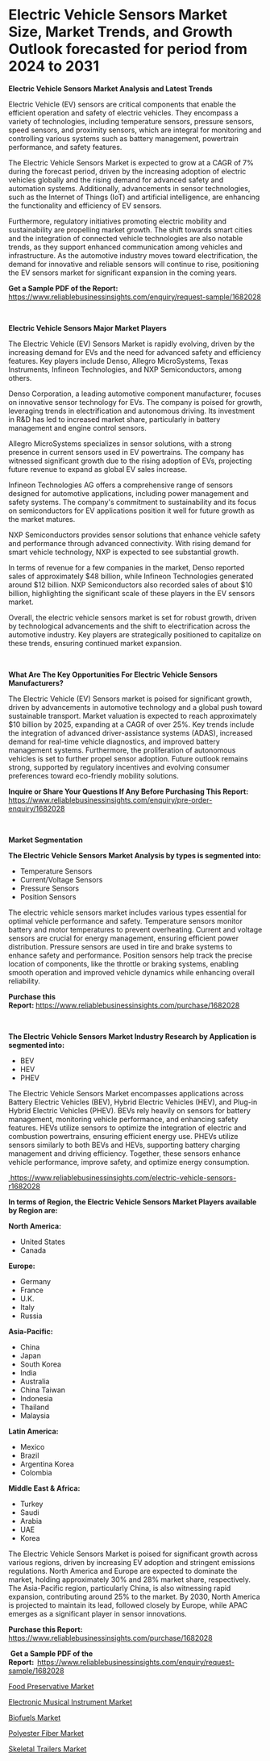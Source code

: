 <p><h1>Electric Vehicle Sensors Market Size, Market Trends, and Growth Outlook forecasted for period from 2024 to 2031</h1></p><p><strong>Electric Vehicle Sensors Market Analysis and Latest Trends</strong></p>
<p><p>Electric Vehicle (EV) sensors are critical components that enable the efficient operation and safety of electric vehicles. They encompass a variety of technologies, including temperature sensors, pressure sensors, speed sensors, and proximity sensors, which are integral for monitoring and controlling various systems such as battery management, powertrain performance, and safety features. </p><p>The Electric Vehicle Sensors Market is expected to grow at a CAGR of 7% during the forecast period, driven by the increasing adoption of electric vehicles globally and the rising demand for advanced safety and automation systems. Additionally, advancements in sensor technologies, such as the Internet of Things (IoT) and artificial intelligence, are enhancing the functionality and efficiency of EV sensors. </p><p>Furthermore, regulatory initiatives promoting electric mobility and sustainability are propelling market growth. The shift towards smart cities and the integration of connected vehicle technologies are also notable trends, as they support enhanced communication among vehicles and infrastructure. As the automotive industry moves toward electrification, the demand for innovative and reliable sensors will continue to rise, positioning the EV sensors market for significant expansion in the coming years.</p></p>
<p><strong>Get a Sample PDF of the Report:&nbsp;</strong> <a href="https://www.reliablebusinessinsights.com/enquiry/request-sample/1682028?utm_campaign=75&utm_medium=2&utm_source=Github&utm_content=ia&utm_term=11122024&utm_id=electric-vehicle-sensors">https://www.reliablebusinessinsights.com/enquiry/request-sample/1682028</a></p>
<p>&nbsp;</p>
<p><strong>Electric Vehicle Sensors Major Market Players</strong></p>
<p><p>The Electric Vehicle (EV) Sensors Market is rapidly evolving, driven by the increasing demand for EVs and the need for advanced safety and efficiency features. Key players include Denso, Allegro MicroSystems, Texas Instruments, Infineon Technologies, and NXP Semiconductors, among others.</p><p>Denso Corporation, a leading automotive component manufacturer, focuses on innovative sensor technology for EVs. The company is poised for growth, leveraging trends in electrification and autonomous driving. Its investment in R&D has led to increased market share, particularly in battery management and engine control sensors.</p><p>Allegro MicroSystems specializes in sensor solutions, with a strong presence in current sensors used in EV powertrains. The company has witnessed significant growth due to the rising adoption of EVs, projecting future revenue to expand as global EV sales increase.</p><p>Infineon Technologies AG offers a comprehensive range of sensors designed for automotive applications, including power management and safety systems. The company's commitment to sustainability and its focus on semiconductors for EV applications position it well for future growth as the market matures.</p><p>NXP Semiconductors provides sensor solutions that enhance vehicle safety and performance through advanced connectivity. With rising demand for smart vehicle technology, NXP is expected to see substantial growth.</p><p>In terms of revenue for a few companies in the market, Denso reported sales of approximately $48 billion, while Infineon Technologies generated around $12 billion. NXP Semiconductors also recorded sales of about $10 billion, highlighting the significant scale of these players in the EV sensors market.</p><p>Overall, the electric vehicle sensors market is set for robust growth, driven by technological advancements and the shift to electrification across the automotive industry. Key players are strategically positioned to capitalize on these trends, ensuring continued market expansion.</p></p>
<p>&nbsp;</p>
<p><strong>What Are The Key Opportunities For Electric Vehicle Sensors Manufacturers?</strong></p>
<p><p>The Electric Vehicle (EV) Sensors market is poised for significant growth, driven by advancements in automotive technology and a global push toward sustainable transport. Market valuation is expected to reach approximately $10 billion by 2025, expanding at a CAGR of over 25%. Key trends include the integration of advanced driver-assistance systems (ADAS), increased demand for real-time vehicle diagnostics, and improved battery management systems. Furthermore, the proliferation of autonomous vehicles is set to further propel sensor adoption. Future outlook remains strong, supported by regulatory incentives and evolving consumer preferences toward eco-friendly mobility solutions.</p></p>
<p><strong>Inquire or Share Your Questions If Any Before Purchasing This Report:</strong> <a href="https://www.reliablebusinessinsights.com/enquiry/pre-order-enquiry/1682028?utm_campaign=75&utm_medium=2&utm_source=Github&utm_content=ia&utm_term=11122024&utm_id=electric-vehicle-sensors">https://www.reliablebusinessinsights.com/enquiry/pre-order-enquiry/1682028</a></p>
<p>&nbsp;</p>
<p><strong>Market Segmentation</strong></p>
<p><strong>The Electric Vehicle Sensors Market Analysis by types is segmented into:</strong></p>
<p><ul><li>Temperature Sensors</li><li>Current/Voltage Sensors</li><li>Pressure Sensors</li><li>Position Sensors</li></ul></p>
<p><p>The electric vehicle sensors market includes various types essential for optimal vehicle performance and safety. Temperature sensors monitor battery and motor temperatures to prevent overheating. Current and voltage sensors are crucial for energy management, ensuring efficient power distribution. Pressure sensors are used in tire and brake systems to enhance safety and performance. Position sensors help track the precise location of components, like the throttle or braking systems, enabling smooth operation and improved vehicle dynamics while enhancing overall reliability.</p></p>
<p><strong>Purchase this Report:&nbsp;</strong><a href="https://www.reliablebusinessinsights.com/purchase/1682028?utm_campaign=75&utm_medium=2&utm_source=Github&utm_content=ia&utm_term=11122024&utm_id=electric-vehicle-sensors">https://www.reliablebusinessinsights.com/purchase/1682028</a></p>
<p>&nbsp;</p>
<p><strong>The Electric Vehicle Sensors Market Industry Research by Application is segmented into:</strong></p>
<p><ul><li>BEV</li><li>HEV</li><li>PHEV</li></ul></p>
<p><p>The Electric Vehicle Sensors Market encompasses applications across Battery Electric Vehicles (BEV), Hybrid Electric Vehicles (HEV), and Plug-in Hybrid Electric Vehicles (PHEV). BEVs rely heavily on sensors for battery management, monitoring vehicle performance, and enhancing safety features. HEVs utilize sensors to optimize the integration of electric and combustion powertrains, ensuring efficient energy use. PHEVs utilize sensors similarly to both BEVs and HEVs, supporting battery charging management and driving efficiency. Together, these sensors enhance vehicle performance, improve safety, and optimize energy consumption.</p></p>
<p><a href="https://www.reliablebusinessinsights.com/electric-vehicle-sensors-r1682028?utm_campaign=75&utm_medium=2&utm_source=Github&utm_content=ia&utm_term=11122024&utm_id=electric-vehicle-sensors">&nbsp;https://www.reliablebusinessinsights.com/electric-vehicle-sensors-r1682028</a></p>
<p><strong>In terms of Region, the Electric Vehicle Sensors Market Players available by Region are:</strong></p>
<p>
    <p> <strong> North America: </strong>
        <ul>
            <li>United States</li>
            <li>Canada</li>
        </ul>
        </p> 
    <p> <strong> Europe: </strong>
        <ul>
            <li>Germany</li>
            <li>France</li>
            <li>U.K.</li>
            <li>Italy</li>
            <li>Russia</li>
        </ul>
        </p> 
    <p> <strong> Asia-Pacific: </strong>
        <ul>
            <li>China</li>
            <li>Japan</li>
            <li>South Korea</li>
            <li>India</li>
            <li>Australia</li>
            <li>China Taiwan</li>
            <li>Indonesia</li>
            <li>Thailand</li>
            <li>Malaysia</li>
        </ul>
        </p> 
    <p> <strong> Latin America: </strong>
        <ul>
            <li>Mexico</li>
            <li>Brazil</li>
            <li>Argentina Korea</li>
            <li>Colombia</li>
        </ul>
        </p> 
    <p> <strong> Middle East & Africa: </strong>
        <ul>
            <li>Turkey</li>
            <li>Saudi</li>
            <li>Arabia</li>
            <li>UAE</li>
            <li>Korea</li>
        </ul>
    </p>
    </p>
<p><p>The Electric Vehicle Sensors Market is poised for significant growth across various regions, driven by increasing EV adoption and stringent emissions regulations. North America and Europe are expected to dominate the market, holding approximately 30% and 28% market share, respectively. The Asia-Pacific region, particularly China, is also witnessing rapid expansion, contributing around 25% to the market. By 2030, North America is projected to maintain its lead, followed closely by Europe, while APAC emerges as a significant player in sensor innovations.</p></p>
<p><strong>Purchase this Report: </strong><a href="https://www.reliablebusinessinsights.com/purchase/1682028?utm_campaign=75&utm_medium=2&utm_source=Github&utm_content=ia&utm_term=11122024&utm_id=electric-vehicle-sensors">https://www.reliablebusinessinsights.com/purchase/1682028</a></p>
<p>&nbsp;<strong>Get a Sample PDF of the Report:&nbsp;&nbsp;</strong><a href="https://www.reliablebusinessinsights.com/enquiry/request-sample/1682028?utm_campaign=75&utm_medium=2&utm_source=Github&utm_content=ia&utm_term=11122024&utm_id=electric-vehicle-sensors">https://www.reliablebusinessinsights.com/enquiry/request-sample/1682028</a></p>
<p><strong></strong></p>
<p><p><a href="https://www.linkedin.com/pulse/growth-projections-food-preservative-market-in-depth-size-pz0zc?utm_campaign=75&utm_medium=2&utm_source=Github&utm_content=ia&utm_term=11122024&utm_id=electric-vehicle-sensors">Food Preservative Market</a></p><p><a href="https://github.com/skerretflossie9297/Market-Research-Report-List-1/blob/main/electronic-musical-instrument-market.md?utm_campaign=75&utm_medium=2&utm_source=Github&utm_content=ia&utm_term=11122024&utm_id=electric-vehicle-sensors">Electronic Musical Instrument Market</a></p><p><a href="https://www.linkedin.com/pulse/biofuels-market-report-product-type-end-use-application-vtznc?utm_campaign=75&utm_medium=2&utm_source=Github&utm_content=ia&utm_term=11122024&utm_id=electric-vehicle-sensors">Biofuels Market</a></p><p><a href="https://www.linkedin.com/pulse/future-trends-competition-polyester-fiber-market-projected-zjdqc?utm_campaign=75&utm_medium=2&utm_source=Github&utm_content=ia&utm_term=11122024&utm_id=electric-vehicle-sensors">Polyester Fiber Market</a></p><p><a href="https://github.com/shondapmbau/Market-Research-Report-List-1/blob/main/skeletal-trailers-market.md?utm_campaign=75&utm_medium=2&utm_source=Github&utm_content=ia&utm_term=11122024&utm_id=electric-vehicle-sensors">Skeletal Trailers Market</a></p></p>
